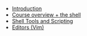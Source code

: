 - [Introduction](/)
- [Course overview + the shell](/docs/1.md)
- [Shell Tools and Scripting](/docs/2.md)
- [Editors (Vim)](/docs/3.md)

